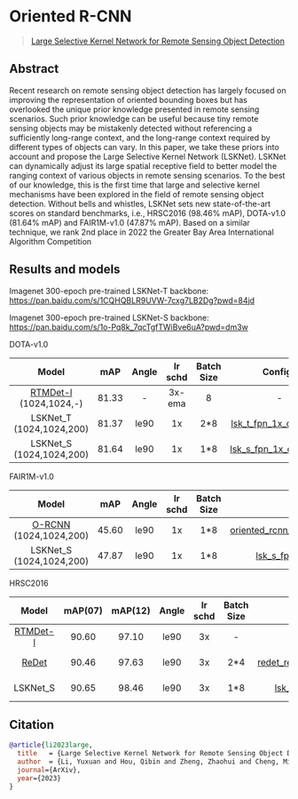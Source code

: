 # Oriented R-CNN

> [Large Selective Kernel Network for Remote Sensing Object Detection](https://arxiv.org/pdf/0000000.pdf)

<!-- [ALGORITHM] -->

## Abstract


Recent research on remote sensing object detection has largely focused on improving the representation of oriented bounding boxes but has overlooked the unique prior knowledge presented in remote sensing scenarios. Such prior knowledge can be useful because tiny remote sensing objects may be mistakenly detected without referencing a sufficiently long-range context, and the long-range context required by different types of objects can vary. In this paper, we take these priors into account and propose the Large Selective Kernel Network (LSKNet). LSKNet can dynamically adjust its large spatial receptive field to better model the ranging context of various objects in remote sensing scenarios. To the best of our knowledge, this is the first time that large and selective kernel mechanisms have been explored in the field of remote sensing object detection. Without bells and whistles, LSKNet sets new state-of-the-art scores on standard benchmarks, i.e., HRSC2016 (98.46% mAP), DOTA-v1.0 (81.64% mAP) and FAIR1M-v1.0 (47.87% mAP). Based on a similar technique, we rank 2nd place in 2022 the Greater Bay Area International Algorithm Competition

## Results and models
Imagenet 300-epoch pre-trained LSKNet-T backbone: https://pan.baidu.com/s/1CQHQBLR9UVW-7cxg7LB2Dg?pwd=84jd 

Imagenet 300-epoch pre-trained LSKNet-S backbone: https://pan.baidu.com/s/1o-Pq8k_7qcTgfTWiBve6uA?pwd=dm3w

DOTA-v1.0

|         Model         |  mAP  | Angle | lr schd | Batch Size |                                                    Configs                                                     |                                                                                                                                                                              Download | note                                                                                                                                                                             |
| :----------------------: | :---: | :---: | :-----: | :------: | :------------------------------------------------------------------------------------------------------------: | :----------------------------------------------------------------------------------------------------------------------------------------------------------------------------------------------------------------------------------------------------------------------------------------------------------------------------------------------------------------: | :--------: |
| [RTMDet-l](https://arxiv.org/abs/2212.07784) (1024,1024,-) | 81.33 | -  |   3x-ema |   8    | - | - |Prev. Best |
| LSKNet_T (1024,1024,200) | 81.37 | le90  |   1x    |   2*8    | [lsk_t_fpn_1x_dota_le90](./lsk_t_fpn_1x_dota_le90.py) | [model](https://pan.baidu.com/s/1LtHb7ahPAcGJGPGfNo9EuQ?pwd=auu6) \| [log](https://pan.baidu.com/s/1PpC-Qu0dcDQ-iYM0kz5i5g?pwd=0sre) | |
| LSKNet_S (1024,1024,200) | 81.64 | le90  |   1x    |    1*8     |            [lsk_s_fpn_1x_dota_le90](.//lsk_s_fpn_1x_dota_le90.py.py)             |         [model](https://pan.baidu.com/s/1dYfSldDDWWlqRfljLlYhvA?pwd=v55f) \| [log](https://pan.baidu.com/s/1r6n5SZjEQvo5F1W2-ngkYQ?pwd=chxz)         |   |

<!-- https://github.com/open-mmlab/mmdetection/tree/3.x/configs/rtmdet -->
FAIR1M-v1.0

|         Model         |  mAP  | Angle | lr schd | Batch Size |                                                    Configs                                                     |                                                                                                                                                                              Download     | note                                                                                                                                                                         |
| :----------------------: | :---: | :---: | :-----: | :------: | :------------------------------------------------------------------------------------------------------------: | :----------------------------------------------------------------------------------------------------------------------------------------------------------------------------------------------------------------------------------------------------------------------------------------------------------------------------------------------------------------: | :--------: |
| [O-RCNN](https://arxiv.org/abs/2108.05699) (1024,1024,200) | 45.60 | le90  |   1x    |    1*8     |  [oriented_rcnn_r50_fpn_1x_fair_le90](../oriented_rcnn/oriented_rcnn_r50_fpn_1x_fair_le90.py)  |      -   | Prev. Best |
| LSKNet_S (1024,1024,200) | 47.87 | le90  |   1x    |    1*8     |            [lsk_s_fpn_1x_dota_le90](./lsk_s_fpn_1x_dota_le90.py)             |         [model](https://pan.baidu.com/s/1sXyi23PhVwpuMRRdwsIJlQ?pwd=izs8) \| [log](https://pan.baidu.com/s/1idHq3--oyaWK3GWYqd8brQ?pwd=zznm)         |  |

HRSC2016 

|         Model         |  mAP(07)  |   mAP(12)   |  Angle | lr schd | Batch Size |                                                    Configs                                                     |                                                                                                                                                                              Download     | note                                                                                                                                                                         |
| :----------------------: | :---: | :---: | :-----: | :-----: | :------: | :------------------------------------------------------------------------------------------------------------: | :----------------------------------------------------------------------------------------------------------------------------------------------------------------------------------------------------------------------------------------------------------------------------------------------------------------------------------------------------------------: | :--------: |
| [RTMDet-l](https://arxiv.org/abs/2212.07784) | 90.60  |  97.10  | le90  |   3x    |   -    |     -   |       -    | Prev. Best |
| [ReDet](https://arxiv.org/abs/2103.07733) | 90.46  |  97.63  | le90  |   3x    |   2*4    |            [redet_re50_refpn_3x_hrsc_le90](../redet/redet_re50_refpn_3x_hrsc_le90.py)             |       -    | Prev. Best |
| LSKNet_S | 90.65  |  98.46  | le90  |   3x    |    1*8     |            [lsk_s_fpn_3x_hrsc_le90](./lsk_s_fpn_3x_hrsc_le90.py)             |         [model](https://pan.baidu.com/s/1jRLb5m6tGab6BF1ky1JP6A?pwd=bosr) \| [log](https://pan.baidu.com/s/1f0i5oGn3QseKQLAGMcy4_w?pwd=kn0x)         |  |

## Citation

```bibtex
@article{li2023large,
  title   = {Large Selective Kernel Network for Remote Sensing Object Detection},
  author  = {Li, Yuxuan and Hou, Qibin and Zheng, Zhaohui and Cheng, Minging and Yang, Jian and Li, Xiang},
  journal={ArXiv},
  year={2023}
}
```
